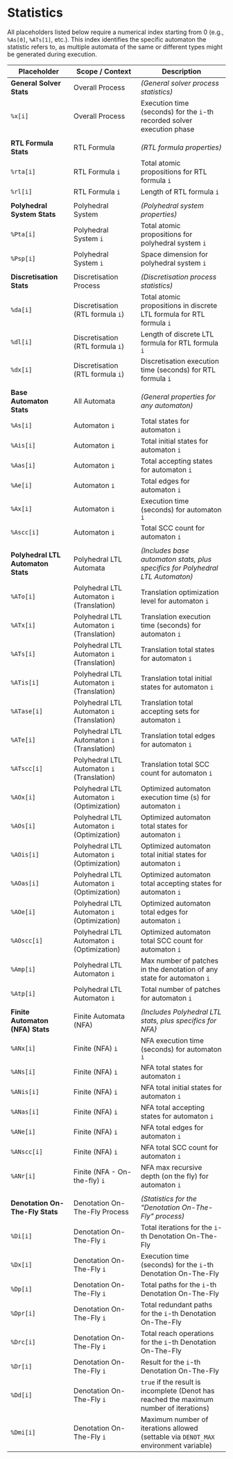 # Statistics

All placeholders listed below require a numerical index starting from 0 (e.g., `%As[0]`, `%ATs[1]`, etc.).
This index identifies the specific automaton the statistic refers to, as multiple automata of the same or
different types might be generated during execution.

| Placeholder                        | Scope / Context                             | Description                                                                             |
|------------------------------------|---------------------------------------------|-----------------------------------------------------------------------------------------|
| **General Solver Stats**           | Overall Process                             | *(General solver process statistics)*                                                   |
| `%x[i]`                            | Overall Process                             | Execution time (seconds) for the `i`-th recorded solver execution phase                 |
|                                    |                                             |                                                                                         |
| **RTL Formula Stats**              | RTL Formula                                 | *(RTL formula properties)*                                                              |
| `%rta[i]`                          | RTL Formula `i`                             | Total atomic propositions for RTL formula `i`                                           |
| `%rl[i]`                           | RTL Formula `i`                             | Length of RTL formula `i`                                                               |
|                                    |                                             |                                                                                         |
| **Polyhedral System Stats**        | Polyhedral System                           | *(Polyhedral system properties)*                                                        |
| `%Pta[i]`                          | Polyhedral System `i`                       | Total atomic propositions for polyhedral system `i`                                     |
| `%Psp[i]`                          | Polyhedral System `i`                       | Space dimension for polyhedral system `i`                                               |
|                                    |                                             |                                                                                         |
| **Discretisation Stats**           | Discretisation Process                      | *(Discretisation process statistics)*                                                   |
| `%da[i]`                           | Discretisation (RTL formula `i`)            | Total atomic propositions in discrete LTL formula for RTL formula `i`                   |
| `%dl[i]`                           | Discretisation (RTL formula `i`)            | Length of discrete LTL formula for RTL formula `i`                                      |
| `%dx[i]`                           | Discretisation (RTL formula `i`)            | Discretisation execution time (seconds) for RTL formula `i`                             |
|                                    |                                             |                                                                                         |
| **Base Automaton Stats**           | All Automata                                | *(General properties for any automaton)*                                                |
| `%As[i]`                           | Automaton `i`                               | Total states for automaton `i`                                                          |
| `%Ais[i]`                          | Automaton `i`                               | Total initial states for automaton `i`                                                  |
| `%Aas[i]`                          | Automaton `i`                               | Total accepting states for automaton `i`                                                |
| `%Ae[i]`                           | Automaton `i`                               | Total edges for automaton `i`                                                           |
| `%Ax[i]`                           | Automaton `i`                               | Execution time (seconds) for automaton `i`                                              |
| `%Ascc[i]`                         | Automaton `i`                               | Total SCC count for automaton `i`                                                       |
|                                    |                                             |                                                                                         |
| **Polyhedral LTL Automaton Stats** | Polyhedral LTL Automata                     | *(Includes base automaton stats, plus specifics for Polyhedral LTL Automaton)*          |
| `%ATo[i]`                          | Polyhedral LTL Automaton `i` (Translation)  | Translation optimization level for automaton `i`                                        |
| `%ATx[i]`                          | Polyhedral LTL Automaton `i` (Translation)  | Translation execution time (seconds) for automaton `i`                                  |
| `%ATs[i]`                          | Polyhedral LTL Automaton `i` (Translation)  | Translation total states for automaton `i`                                              |
| `%ATis[i]`                         | Polyhedral LTL Automaton `i` (Translation)  | Translation total initial states for automaton `i`                                      |
| `%ATase[i]`                        | Polyhedral LTL Automaton `i` (Translation)  | Translation total accepting sets for automaton `i`                                      |
| `%ATe[i]`                          | Polyhedral LTL Automaton `i` (Translation)  | Translation total edges for automaton `i`                                               |
| `%ATscc[i]`                        | Polyhedral LTL Automaton `i` (Translation)  | Translation total SCC count for automaton `i`                                           |
| `%AOx[i]`                          | Polyhedral LTL Automaton `i` (Optimization) | Optimized automaton execution time (s) for automaton `i`                                |
| `%AOs[i]`                          | Polyhedral LTL Automaton `i` (Optimization) | Optimized automaton total states for automaton `i`                                      |
| `%AOis[i]`                         | Polyhedral LTL Automaton `i` (Optimization) | Optimized automaton total initial states for automaton `i`                              |
| `%AOas[i]`                         | Polyhedral LTL Automaton `i` (Optimization) | Optimized automaton total accepting states for automaton `i`                            |
| `%AOe[i]`                          | Polyhedral LTL Automaton `i` (Optimization) | Optimized automaton total edges for automaton `i`                                       |
| `%AOscc[i]`                        | Polyhedral LTL Automaton `i` (Optimization) | Optimized automaton total SCC count for automaton `i`                                   |
| `%Amp[i]`                          | Polyhedral LTL Automaton `i`                | Max number of patches in the denotation of any state for automaton `i`                  |
| `%Atp[i]`                          | Polyhedral LTL Automaton `i`                | Total number of patches for automaton `i`                                               |
|                                    |                                             |                                                                                         |
| **Finite Automaton (NFA) Stats**   | Finite Automata (NFA)                       | *(Includes Polyhedral LTL stats, plus specifics for NFA)*                               |
| `%ANx[i]`                          | Finite (NFA) `i`                            | NFA execution time (seconds) for automaton `i`                                          |
| `%ANs[i]`                          | Finite (NFA) `i`                            | NFA total states for automaton `i`                                                      |
| `%ANis[i]`                         | Finite (NFA) `i`                            | NFA total initial states for automaton `i`                                              |
| `%ANas[i]`                         | Finite (NFA) `i`                            | NFA total accepting states for automaton `i`                                            |
| `%ANe[i]`                          | Finite (NFA) `i`                            | NFA total edges for automaton `i`                                                       |
| `%ANscc[i]`                        | Finite (NFA) `i`                            | NFA total SCC count for automaton `i`                                                   |
| `%ANr[i]`                          | Finite (NFA - On-the-fly) `i`               | NFA max recursive depth (on the fly) for automaton `i`                                  |
|                                    |                                             |                                                                                         |
| **Denotation On-The-Fly Stats**    | Denotation On-The-Fly Process               | *(Statistics for the "Denotation On-The-Fly" process)*                                  |
| `%Di[i]`                           | Denotation On-The-Fly `i`                   | Total iterations for the `i`-th Denotation On-The-Fly                                   |
| `%Dx[i]`                           | Denotation On-The-Fly `i`                   | Execution time (seconds) for the `i`-th Denotation On-The-Fly                           |
| `%Dp[i]`                           | Denotation On-The-Fly `i`                   | Total paths for the `i`-th Denotation On-The-Fly                                        |
| `%Dpr[i]`                          | Denotation On-The-Fly `i`                   | Total redundant paths for the `i`-th Denotation On-The-Fly                              |
| `%Drc[i]`                          | Denotation On-The-Fly `i`                   | Total reach operations for the `i`-th Denotation On-The-Fly                             |
| `%Dr[i]`                           | Denotation On-The-Fly `i`                   | Result for the `i`-th Denotation On-The-Fly                                             |
| `%Dd[i]`                           | Denotation On-The-Fly `i`                   | `true` if the result is incomplete (Denot has reached the maximum number of iterations) |
| `%Dmi[i]`                          | Denotation On-The-Fly `i`                   | Maximum number of iterations allowed (settable via `DENOT_MAX` environment variable)    |
